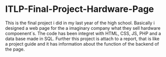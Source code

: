 # ITLP-Final-Project-Hardware-Page
This is the final project i did in my last year of  the high school. Basically i designed a web page for the a imaginary company what they sell hardware compoenent´s. The code has been integret with HTML, CSS, JS, PHP and a data base made in SQL.  Further this project is attach to a report, that is like a project guide and it has information about the function of the  backend of the page.
